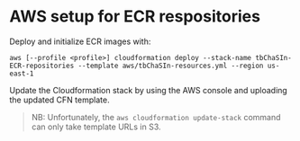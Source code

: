 # AWS setup for ECR respositories

Deploy and initialize ECR images with:

```console
aws [--profile <profile>] cloudformation deploy --stack-name tbChaSIn-ECR-repositories --template aws/tbChaSIn-resources.yml --region us-east-1
```

Update the Cloudformation stack by using the AWS console and uploading the updated CFN template.

> NB: Unfortunately, the `aws cloudformation update-stack` command can only take template URLs in S3.